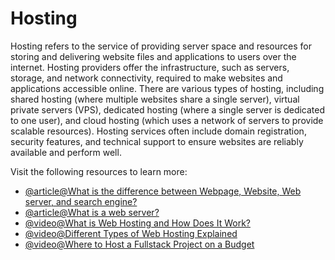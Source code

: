 # Hosting

Hosting refers to the service of providing server space and resources for storing and delivering website files and applications to users over the internet. Hosting providers offer the infrastructure, such as servers, storage, and network connectivity, required to make websites and applications accessible online. There are various types of hosting, including shared hosting (where multiple websites share a single server), virtual private servers (VPS), dedicated hosting (where a single server is dedicated to one user), and cloud hosting (which uses a network of servers to provide scalable resources). Hosting services often include domain registration, security features, and technical support to ensure websites are reliably available and perform well.

Visit the following resources to learn more:

- [@article@What is the difference between Webpage, Website, Web server, and search engine?](https://developer.mozilla.org/en-US/docs/Learn/Common_questions/Web_mechanics/Pages_sites_servers_and_search_engines)
- [@article@What is a web server?](https://developer.mozilla.org/en-US/docs/Learn/Common_questions/Web_mechanics/What_is_a_web_server)
- [@video@What is Web Hosting and How Does It Work?](https://www.youtube.com/watch?v=H8oAvyqQwew)
- [@video@Different Types of Web Hosting Explained](https://www.youtube.com/watch?v=AXVZYzw8geg)
- [@video@Where to Host a Fullstack Project on a Budget](https://www.youtube.com/watch?v=Kx_1NYYJS7Q)

